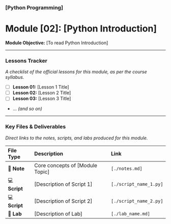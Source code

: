 ### [Python Programming]
# Module [02]: [Python Introduction]

**Module Objective:** [To read Python Introduction]

---

### Lessons Tracker

*A checklist of the official lessons for this module, as per the course syllabus.*

- [ ] **Lesson 01:** [Lesson 1 Title]
- [ ] **Lesson 02:** [Lesson 2 Title]
- [ ] **Lesson 03:** [Lesson 3 Title]
- ... *(and so on)*

---

### Key Files & Deliverables

*Direct links to the notes, scripts, and labs produced for this module.*

| File Type | Description                       | Link                                 |
| :-------- | :-------------------------------- | :----------------------------------- |
| 📝 **Note** | Core concepts of [Module Topic]   | `[./notes.md]`                       |
| 💻 **Script** | [Description of Script 1]         | `[./script_name_1.py]`               |
| 💻 **Script** | [Description of Script 2]         | `[./script_name_2.py]`               |
| 🧪 **Lab**   | [Description of Lab]              | `[./lab_name.md]`                    |
